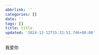 ```yaml
---
abbrlink: ''
categories: []
date: ''
tags: []
title: title
updated: '2024-12-12T15:32:52.746+08:00'
---
```

我爱你
